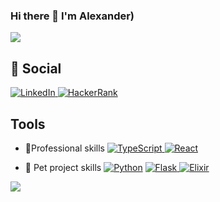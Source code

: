 ### Hi there 👋 I'm Alexander)

![](https://komarev.com/ghpvc/?username=Sapfir0)

## 💬 Social
<a href="https://www.linkedin.com/in/yurevalexander"><img alt="LinkedIn" src="https://img.shields.io/badge/linkedin%20-%230077B5.svg?&style=for-the-badge&logo=linkedin&logoColor=white"/> </a> <a href="https://www.hackerrank.com/sapfir999999"><img alt="HackerRank" src="https://img.shields.io/badge/-Hackerrank-2EC866?style=for-the-badge&logo=HackerRank&logoColor=white"/> </a>

## Tools
- 🔭Professional skills
<a href="#"><img alt="TypeScript"  float='left' src="https://img.shields.io/badge/typescript%20-%23007ACC.svg?&style=for-the-badge&logo=typescript&logoColor=white"/> </a> <a href="#"><img alt="React" float='left' src="https://img.shields.io/badge/react%20-%2320232a.svg?&style=for-the-badge&logo=react&logoColor=%2361DAFB"/></a>

- 🌱 Pet project skills
<a href="#"><img alt="Python"  float='left' src="https://img.shields.io/badge/python%20-%2314354C.svg?&style=for-the-badge&logo=python&logoColor=white"/></a> <a href="#"><img alt="Flask" float='left' src="https://img.shields.io/badge/flask%20-%23000.svg?&style=for-the-badge&logo=flask&logoColor=white"/> <img alt="Elixir" src="https://img.shields.io/badge/elixir-%234B275F.svg?&style=for-the-badge&logo=elixir&logoColor=white"/> </a>




![](https://readme-stats-cfgj2cxdy.vercel.app/api?username=Sapfir0&count_private=true&show_icons=true&theme=tokyonight)

